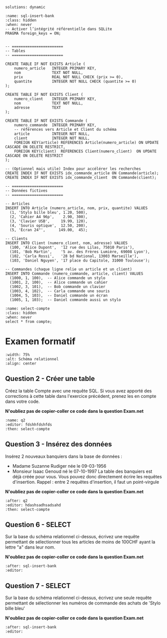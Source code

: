 <!-- Copyright 2025 Maxime Jan <maxime.jan@edufr.ch> -->
<!-- SPDX-License-Identifier: CC-BY-NC-SA-4.0 -->

```{metadata}
solutions: dynamic
```
```{exec} sql
:name: sql-insert-bank
:class: hidden
:when: never
-- Activer l’intégrité référentielle dans SQLite
PRAGMA foreign_keys = ON;


-- =======================
-- Tables
-- =======================

CREATE TABLE IF NOT EXISTS Article (
    numero_article   INTEGER PRIMARY KEY,
    nom              TEXT NOT NULL,
    prix             REAL NOT NULL CHECK (prix >= 0),
    quantite         INTEGER NOT NULL CHECK (quantite >= 0)
);

CREATE TABLE IF NOT EXISTS Client (
    numero_client    INTEGER PRIMARY KEY,
    nom              TEXT NOT NULL,
    adresse          TEXT
);

CREATE TABLE IF NOT EXISTS Commande (
    numero_commande  INTEGER PRIMARY KEY,
    -- références vers Article et Client du schéma
    article          INTEGER NOT NULL,
    client           INTEGER NOT NULL,
    FOREIGN KEY(article) REFERENCES Article(numero_article) ON UPDATE CASCADE ON DELETE RESTRICT,
    FOREIGN KEY(client)  REFERENCES Client(numero_client)  ON UPDATE CASCADE ON DELETE RESTRICT
);

-- (Optionnel mais utile) Index pour accélérer les recherches
CREATE INDEX IF NOT EXISTS idx_commande_article ON Commande(article);
CREATE INDEX IF NOT EXISTS idx_commande_client  ON Commande(client);

-- =======================
-- Données fictives
-- =======================

-- Articles
INSERT INTO Article (numero_article, nom, prix, quantite) VALUES
  (1, 'Stylo bille bleu', 1.20, 500),
  (2, 'Cahier A4 96p',    2.90, 300),
  (3, 'Clavier USB',     19.99, 120),
  (4, 'Souris optique',  12.50, 200),
  (5, 'Écran 24"',      149.00,  45);

-- Clients
INSERT INTO Client (numero_client, nom, adresse) VALUES
  (100, 'Alice Dupont',  '12 rue des Lilas, 75010 Paris'),
  (101, 'Bob Martin',    '5 av. des Frères Lumière, 69008 Lyon'),
  (102, 'Carla Rossi',   '28 bd National, 13003 Marseille'),
  (103, 'Daniel Nguyen', '17 place du Capitole, 31000 Toulouse');

-- Commandes (chaque ligne relie un article et un client)
INSERT INTO Commande (numero_commande, article, client) VALUES
  (1000, 1, 100),  -- Alice commande un stylo
  (1001, 2, 100),  -- Alice commande un cahier
  (1002, 3, 101),  -- Bob commande un clavier
  (1003, 4, 102),  -- Carla commande une souris
  (1004, 5, 103),  -- Daniel commande un écran
  (1005, 1, 103);  -- Daniel commande aussi un stylo

```

```{exec} sql
:name: select-compte
:class: hidden
:when: never
select * from compte;
```

# Examen formatif

```{image} images/banque_faux.png
:width: 75%
:alt: Schéma relationnel
:align: center
```
## Question 2 -  Créer une table
Créez la table Compte avec une requête SQL. Si vous avez apporté des corrections à cette table dans l'exercice précédent, prenez les en compte dans votre code.

**N'oubliez pas de copier-coller ce code dans la question Exam.net**

```{exec} sql
:name: q2
:editor: fdshhfdshfds
:then: select-compte

```



## Question 3 - Insérez des données
Insérez 2 nouveaux banquiers dans la base de données :
 - Madame Suzanne Rudiger née le 09-03-1956
 - Monsieur Isaac Genoud né le 07-10-1997
La table des banquiers est déjà créée pour vous. Vous pouvez donc directement écrire les requêtes d'insertion. Rappel : entre 2 requêtes d'insertion, il faut un point-virgule

**N'oubliez pas de copier-coller ce code dans la question Exam.net**
```{exec} sql
:after: q2
:editor: hdashsadhsadsahd
:then: select-compte

```


## Question 6 - SELECT
Sur la base du schéma relationnel ci-dessus, écrivez une requête permettant de sélectionner tous les articles de moins de 100CHF ayant la lettre "a" dans leur nom.

**N'oubliez pas de copier-coller ce code dans la question Exam.net**
```{exec} sql
:after: sql-insert-bank
:editor:

```

## Question 7 - SELECT
Sur la base du schéma relationnel ci-dessus, écrivez une seule requête permettant de sélectionner les numéros de commande des achats de 'Stylo bille bleu'

**N'oubliez pas de copier-coller ce code dans la question Exam.net**
```{exec} sql
:after: sql-insert-bank
:editor:

```
